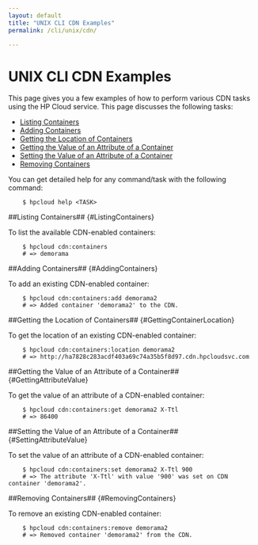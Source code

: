 ```yaml
---
layout: default
title: "UNIX CLI CDN Examples"
permalink: /cli/unix/cdn/

---
```

# UNIX CLI CDN Examples

This page gives you a few examples of how to perform various CDN tasks using the HP Cloud service.  This page discusses the following tasks:

* [Listing Containers](#ListingContainers)
* [Adding Containers](#AddingContainers)
* [Getting the Location of Containers](#GettingContainerLocation)
* [Getting the Value of an Attribute of a Container](#GettingAttributeValue)
* [Setting the Value of an Attribute of a Container](#SettingAttributeValue)
* [Removing Containers](#RemovingContainers)

You can get detailed help for any command/task with the following command:

        $ hpcloud help <TASK>

##Listing Containers## {#ListingContainers}

To list the available CDN-enabled containers:

        $ hpcloud cdn:containers
        # => demorama

##Adding Containers## {#AddingContainers}

To add an existing CDN-enabled container:

        $ hpcloud cdn:containers:add demorama2
        # => Added container 'demorama2' to the CDN.

##Getting the Location of Containers## {#GettingContainerLocation}

To get the location of an existing CDN-enabled container:

        $ hpcloud cdn:containers:location demorama2
        # => http://ha7828c283acdf403a69c74a35b5f8d97.cdn.hpcloudsvc.com

##Getting the Value of an Attribute of a Container## {#GettingAttributeValue}

To get the value of an attribute of a CDN-enabled container:

        $ hpcloud cdn:containers:get demorama2 X-Ttl
        # => 86400

##Setting the Value of an Attribute of a Container## {#SettingAttributeValue}

To set the value of an attribute of a CDN-enabled container:

        $ hpcloud cdn:containers:set demorama2 X-Ttl 900
        # => The attribute 'X-Ttl' with value '900' was set on CDN container 'demorama2'.

##Removing Containers## {#RemovingContainers}

To remove an existing CDN-enabled container:

        $ hpcloud cdn:containers:remove demorama2
        # => Removed container 'demorama2' from the CDN.
